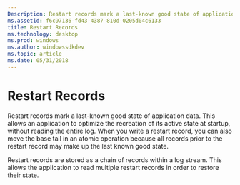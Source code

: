 ```yaml
---
Description: Restart records mark a last-known good state of application data.
ms.assetid: f6c97136-fd43-4387-810d-0205d04c6133
title: Restart Records
ms.technology: desktop
ms.prod: windows
ms.author: windowssdkdev
ms.topic: article
ms.date: 05/31/2018
---
```


# Restart Records

Restart records mark a last-known good state of application data. This allows an application to optimize the recreation of its active state at startup, without reading the entire log. When you write a restart record, you can also move the base tail in an atomic operation because all records prior to the restart record may make up the last known good state.

Restart records are stored as a chain of records within a log stream. This allows the application to read multiple restart records in order to restore their state.

 

 



